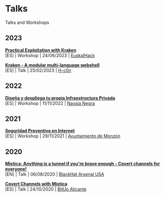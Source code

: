 # Talks

Talks and Workshops

## 2023

[**Practical Exploitation with Kraken**](2023/02_euskalhack/)
<br>[ES] | Workshop | 24/06/2023 | [EuskalHack](https://www.euskalhack.org/securitycongress/#talleres)

[**Kraken - A modular multi-language webshell**](2023/01_h-c0n/)
<br>[ES] | Talk | 25/02/2023 | [H-c0n](https://www.h-c0n.com/p/ponencias2023.html)

## 2022

[**Diseña y despliega tu propia Infraestructura Privada**](2022/01_navajanegra/)
<br>[ES] | Workshop | 11/11/2022 | [Navaja Negra](https://www.navajanegra.com/2022/class/disena-y-despliega-tu-propia-infraestructura-privada/)

## 2021

[**Seguridad Preventiva en Internet**](2021/01_ayto_monzon/)
<br>[ES] | Workshop | 29/11/2021 | [Ayuntamiento de Monzón](https://www.monzon.es)

## 2020

[**Mística: Anything is a tunnel if you're brave enough - Covert channels for everyone!**](2020/02_blackhat/)
<br>[EN] | Talk | 06/08/2020 | [BlackHat Arsenal USA](https://blackhat.com/us-20/arsenal/schedule/index.html#mstica-anything-is-a-tunnel-if-youre-brave-enough---covert-channels-for-everyone-21186)

[**Covert Channels with Mistica**](2020/01_bitup/)
<br>[ES] | Talk | 24/10/2020 | [BitUp Alicante](https://bitupalicante.com/archivo/bitup20/index.html)
